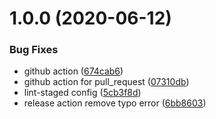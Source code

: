 # 1.0.0 (2020-06-12)


### Bug Fixes

* github action ([674cab6](https://github.com/ngaxavi/tenant-service/commit/674cab658ec05056430f0e7c6adb586696b01711))
* github action for pull_request ([07310db](https://github.com/ngaxavi/tenant-service/commit/07310dbaf07443ece913e0b26ece76b05310cab7))
* lint-staged config ([5cb3f8d](https://github.com/ngaxavi/tenant-service/commit/5cb3f8d2387c5dc74842ee2313832cef8d83e6e2))
* release action remove typo error ([6bb8603](https://github.com/ngaxavi/tenant-service/commit/6bb8603937117f590794d16e3b407f6eb3f2aef0))
